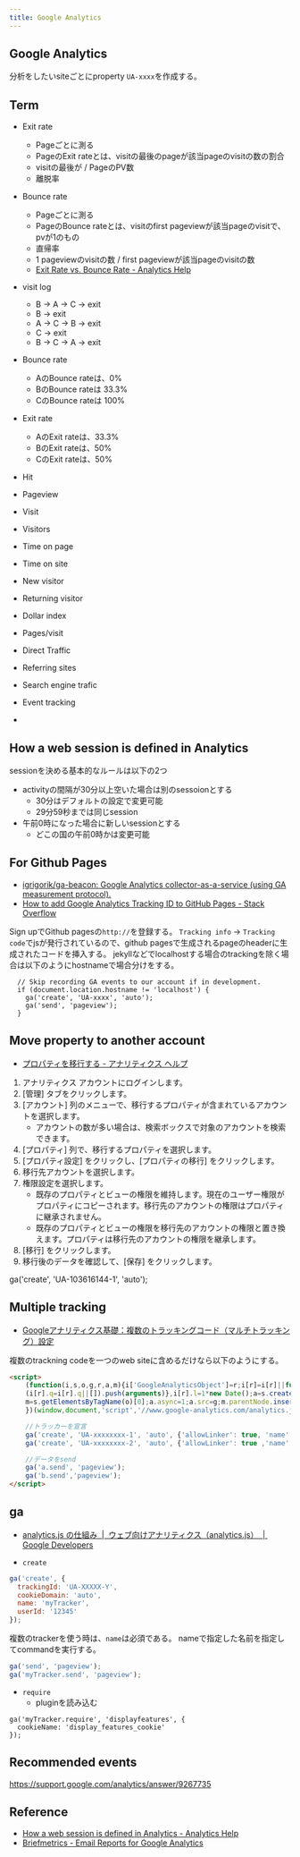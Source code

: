 ```yaml
---
title: Google Analytics
---
```

## Google Analytics
分析をしたいsiteごとにproperty `UA-xxxx`を作成する。

## Term
* Exit rate
    * Pageごとに測る
    * PageのExit rateとは、visitの最後のpageが該当pageのvisitの数の割合
    * visitの最後が / PageのPV数
    * 離脱率
* Bounce rate
    * Pageごとに測る
    * PageのBounce rateとは、visitのfirst pageviewが該当pageのvisitで、pvが1のもの
    * 直帰率
    * 1 pageviewのvisitの数 / first pageviewが該当pageのvisitの数
    * [Exit Rate vs. Bounce Rate - Analytics Help](https://support.google.com/analytics/answer/2525491?hl=en)

* visit log
    * B -> A -> C -> exit
    * B -> exit
    * A -> C -> B -> exit
    * C -> exit
    * B -> C -> A -> exit
* Bounce rate
    * AのBounce rateは、0%
    * BのBounce rateは 33.3%
    * CのBounce rateは 100%
* Exit rate
    * AのExit rateは、33.3%
    * BのExit rateは、50%
    * CのExit rateは、50%


* Hit
* Pageview
* Visit
* Visitors
* Time on page
* Time on site
* New visitor
* Returning visitor
* Dollar index
* Pages/visit
* Direct Traffic
* Referring sites
* Search engine trafic
* Event tracking
*


## How a web session is defined in Analytics
sessionを決める基本的なルールは以下の2つ

* activityの間隔が30分以上空いた場合は別のsessoionとする
    * 30分はデフォルトの設定で変更可能
    * 29分59秒までは同じsession
* 午前0時になった場合に新しいsessionとする
    * どこの国の午前0時かは変更可能

## For Github Pages
* [igrigorik/ga-beacon: Google Analytics collector-as-a-service (using GA measurement protocol).](https://github.com/igrigorik/ga-beacon)
* [How to add Google Analytics Tracking ID to GitHub Pages - Stack Overflow](https://stackoverflow.com/questions/17207458/how-to-add-google-analytics-tracking-id-to-github-pages)

Sign upでGithub pagesの`http://`を登録する。
`Tracking info` -> `Tracking code`でjsが発行されているので、github pagesで生成されるpageのheaderに生成されたコードを挿入する。
jekyllなどでlocalhostする場合のtrackingを除く場合は以下のようにhostnameで場合分けをする。

```
  // Skip recording GA events to our account if in development.
  if (document.location.hostname != 'localhost') {
    ga('create', 'UA-xxxx', 'auto');
    ga('send', 'pageview');
  }
```

## Move property to another account
* [プロパティを移行する - アナリティクス ヘルプ](https://support.google.com/analytics/answer/6370521?hl=ja)

1. アナリティクス アカウントにログインします。
2. [管理] タブをクリックします。
3. [アカウント] 列のメニューで、移行するプロパティが含まれているアカウントを選択します。
    * アカウントの数が多い場合は、検索ボックスで対象のアカウントを検索できます。
4. [プロパティ] 列で、移行するプロパティを選択します。
5. [プロパティ設定] をクリックし、[プロパティの移行] をクリックします。
6. 移行先アカウントを選択します。
7. 権限設定を選択します。
    * 既存のプロパティとビューの権限を維持します。現在のユーザー権限がプロパティにコピーされます。移行先のアカウントの権限はプロパティに継承されません。
    * 既存のプロパティとビューの権限を移行先のアカウントの権限と置き換えます。プロパティは移行先のアカウントの権限を継承します。
8. [移行] をクリックします。
9. 移行後のデータを確認して、[保存] をクリックします。

  ga('create', 'UA-103616144-1', 'auto');

## Multiple tracking
* [Googleアナリティクス基礎：複数のトラッキングコード（マルチトラッキング）設定](http://www.kagua.biz/tracking/multitracking.html)

複数のtrackning codeを一つのweb siteに含めるだけなら以下のようにする。

```html
<script>
    (function(i,s,o,g,r,a,m){i['GoogleAnalyticsObject']=r;i[r]=i[r]||function(){
    (i[r].q=i[r].q||[]).push(arguments)},i[r].l=1*new Date();a=s.createElement(o),
    m=s.getElementsByTagName(o)[0];a.async=1;a.src=g;m.parentNode.insertBefore(a,m)
    })(window,document,'script','//www.google-analytics.com/analytics.js','ga');

    //トラッカーを宣言
    ga('create', 'UA-xxxxxxxx-1', 'auto', {'allowLinker': true, 'name': 'a'});
    ga('create', 'UA-xxxxxxxx-2', 'auto', {'allowLinker': true ,'name': 'b'});

    //データをsend
    ga('a.send', 'pageview');
    ga('b.send','pageview');
</script>
```

## ga
* [analytics.js の仕組み  |  ウェブ向けアナリティクス（analytics.js）  |  Google Developers](https://developers.google.com/analytics/devguides/collection/analyticsjs/how-analyticsjs-works?hl=ja)

* `create`

```javascript
ga('create', {
  trackingId: 'UA-XXXXX-Y',
  cookieDomain: 'auto',
  name: 'myTracker',
  userId: '12345'
});
```

複数のtrackerを使う時は、`name`は必須である。
nameで指定した名前を指定してcommandを実行する。

```javascript
ga('send', 'pageview');
ga('myTracker.send', 'pageview');
```

* `require`
    * pluginを読み込む

```
ga('myTracker.require', 'displayfeatures', {
  cookieName: 'display_features_cookie'
});
```

## Recommended events
https://support.google.com/analytics/answer/9267735

## Reference
* [How a web session is defined in Analytics - Analytics Help](https://support.google.com/analytics/answer/2731565?hl=en)
* [Briefmetrics - Email Reports for Google Analytics](https://briefmetrics.com/articles/remove-localhost-from-referrers)
